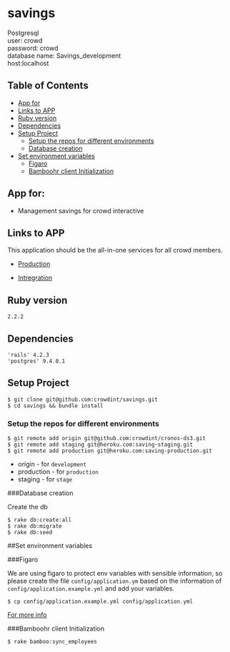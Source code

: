 # savings
Postgresql   
user: crowd  
password: crowd  
database name: Savings_development  
host:localhost

## Table of Contents

* [App for](#app-for)
* [Links to APP](#links-to-app)
* [Ruby version](#ruby-version)
* [Dependencies](#dependencies)
* [Setup Project](#setup-project)
  * [Setup the repos for different environments](#setup-the-repos-for-different-environments)
  * [Database creation](#database-creation)
* [Set environment variables](#set-environment-variables)
  * [Figaro](#figaro)
  * [Bamboohr client Initialization](#bamboohr-client-initialization)

## App for:

* Management savings for crowd interactive

## Links to APP
 
This application should be the all-in-one services for all crowd members.

* [Production](http://saving-production.herokuapp.com)

* [Intregration](http://saving-staging.herokuapp.com)

## Ruby version

    2.2.2

## Dependencies

    'rails' 4.2.3
    'postgres' 9.4.0.1

## Setup Project 

    $ git clone git@github.com:crowdint/savings.git
    $ cd savings && bundle install

### Setup the repos for different environments
    $ git remote add origin git@github.com:crowdint/cronos-ds3.git 
    $ git remote add staging git@heroku.com:saving-staging.git
    $ git remote add production git@heroku.com:saving-production.git

* origin - for `development`
* production - for `production`
* staging - for `stage`

###Database creation

Create the db

    $ rake db:create:all
    $ rake db:migrate
    $ rake db:seed

##Set environment variables

###Figaro

We are using figaro to protect env variables with sensible information, so please create the file `config/application.ym` based on the information of `config/application.example.yml` and add your variables.

    $ cp config/application.example.yml config/application.yml

[For more info](https://github.com/laserlemon/figaro)

###Bamboohr client Initialization

    $ rake bamboo:sync_employees
